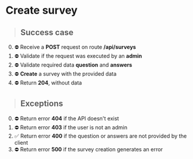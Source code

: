 # Create survey

> ## Success case

0. ⛔️ Receive a **POST** request on route **/api/surveys**
1. ⛔️ Validate if the request was executed by an **admin**
2. ⛔️ Validate required data **question** and **answers**
3. ⛔️ **Create** a survey with the provided data
4. ⛔️ Return **204**, without data

> ## Exceptions

0. ⛔️ Return error **404** if the API doesn't exist
1. ⛔️ Return error **403** if the user is not an admin
2. ✅ Return error **400** if the question or answers are not provided by the client
3. ⛔️ Return error **500** if the survey creation generates an error
